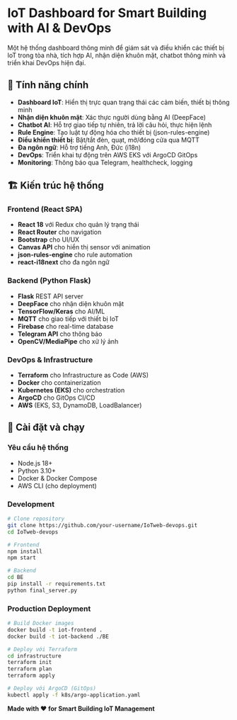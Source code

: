 # IoT Dashboard for Smart Building with AI & DevOps

Một hệ thống dashboard thông minh để giám sát và điều khiển các thiết bị IoT trong tòa nhà, tích hợp AI, nhận diện khuôn mặt, chatbot thông minh và triển khai DevOps hiện đại.

## 🌟 Tính năng chính

- **Dashboard IoT**: Hiển thị trực quan trạng thái các cảm biến, thiết bị thông minh
- **Nhận diện khuôn mặt**: Xác thực người dùng bằng AI (DeepFace)
- **Chatbot AI**: Hỗ trợ giao tiếp tự nhiên, trả lời câu hỏi, thực hiện lệnh
- **Rule Engine**: Tạo luật tự động hóa cho thiết bị (json-rules-engine)
- **Điều khiển thiết bị**: Bật/tắt đèn, quạt, mở/đóng cửa qua MQTT
- **Đa ngôn ngữ**: Hỗ trợ tiếng Anh, Đức (i18n)
- **DevOps**: Triển khai tự động trên AWS EKS với ArgoCD GitOps
- **Monitoring**: Thông báo qua Telegram, healthcheck, logging

## 🏗️ Kiến trúc hệ thống

### Frontend (React SPA)

- **React 18** với Redux cho quản lý trạng thái
- **React Router** cho navigation
- **Bootstrap** cho UI/UX
- **Canvas API** cho hiển thị sensor với animation
- **json-rules-engine** cho rule automation
- **react-i18next** cho đa ngôn ngữ

### Backend (Python Flask)

- **Flask** REST API server
- **DeepFace** cho nhận diện khuôn mặt
- **TensorFlow/Keras** cho AI/ML
- **MQTT** cho giao tiếp với thiết bị IoT
- **Firebase** cho real-time database
- **Telegram API** cho thông báo
- **OpenCV/MediaPipe** cho xử lý ảnh

### DevOps & Infrastructure

- **Terraform** cho Infrastructure as Code (AWS)
- **Docker** cho containerization
- **Kubernetes (EKS)** cho orchestration
- **ArgoCD** cho GitOps CI/CD
- **AWS** (EKS, S3, DynamoDB, LoadBalancer)

## 🚀 Cài đặt và chạy

### Yêu cầu hệ thống

- Node.js 18+
- Python 3.10+
- Docker & Docker Compose
- AWS CLI (cho deployment)

### Development

```bash
# Clone repository
git clone https://github.com/your-username/IoTweb-devops.git
cd IoTweb-devops

# Frontend
npm install
npm start

# Backend
cd BE
pip install -r requirements.txt
python final_server.py
```

### Production Deployment

```bash
# Build Docker images
docker build -t iot-frontend .
docker build -t iot-backend ./BE

# Deploy với Terraform
cd infrastructure
terraform init
terraform plan
terraform apply

# Deploy với ArgoCD (GitOps)
kubectl apply -f k8s/argo-application.yaml
```

**Made with ❤️ for Smart Building IoT Management**
